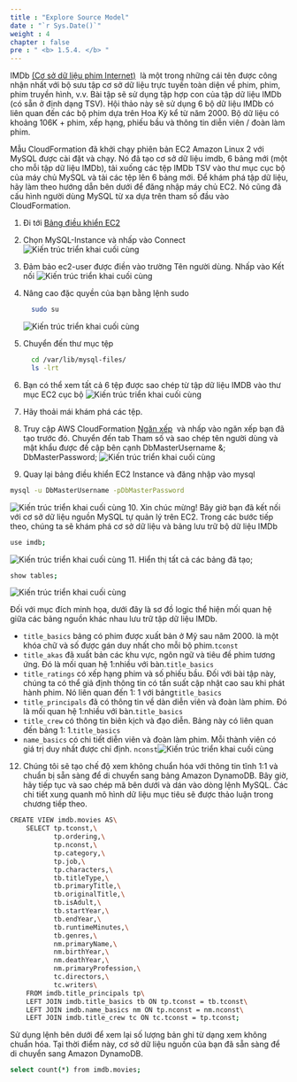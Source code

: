 ```yaml
---
title : "Explore Source Model"
date : "`r Sys.Date()`"
weight : 4
chapter : false
pre : " <b> 1.5.4. </b> "
---
```



IMDb [(Cơ sở dữ liệu phim Internet)](https://www.imdb.com/interfaces/)  là một trong những cái tên được công nhận nhất với bộ sưu tập cơ sở dữ liệu trực tuyến toàn diện về phim, phim, phim truyền hình, v.v. Bài tập sẽ sử dụng tập hợp con của tập dữ liệu IMDb (có sẵn ở định dạng TSV). Hội thảo này sẽ sử dụng 6 bộ dữ liệu IMDb có liên quan đến các bộ phim dựa trên Hoa Kỳ kể từ năm 2000. Bộ dữ liệu có khoảng 106K + phim, xếp hạng, phiếu bầu và thông tin diễn viên / đoàn làm phim.

Mẫu CloudFormation đã khởi chạy phiên bản EC2 Amazon Linux 2 với MySQL được cài đặt và chạy. Nó đã tạo cơ sở dữ liệu imdb, 6 bảng mới (một cho mỗi tập dữ liệu IMDb), tải xuống các tệp IMDb TSV vào thư mục cục bộ của máy chủ MySQL và tải các tệp lên 6 bảng mới. Để khám phá tập dữ liệu, hãy làm theo hướng dẫn bên dưới để đăng nhập máy chủ EC2. Nó cũng đã cấu hình người dùng MySQL từ xa dựa trên tham số đầu vào CloudFormation.

1. Đi tới [Bảng điều khiển EC2](https://console.aws.amazon.com/ec2/v2/home?region=us-east-1#Instances:instanceState=running) 
2. Chọn MySQL-Instance và nhấp vào Connect ![Kiến trúc triển khai cuối cùng](https://static.us-east-1.prod.workshops.aws/public/c768eb2c-360b-491e-8422-bfd253e11581/static/images/migration9.jpg)
3. Đảm bảo ec2-user được điền vào trường Tên người dùng. Nhấp vào Kết nối ![Kiến trúc triển khai cuối cùng](https://static.us-east-1.prod.workshops.aws/public/c768eb2c-360b-491e-8422-bfd253e11581/static/images/migration10.jpg)
4. Nâng cao đặc quyền của bạn bằng lệnh sudo
    
    ```bash
      sudo su
    ```
    
    ![Kiến trúc triển khai cuối cùng](https://static.us-east-1.prod.workshops.aws/public/c768eb2c-360b-491e-8422-bfd253e11581/static/images/migration11.jpg)
5. Chuyển đến thư mục tệp
    
    ```bash
      cd /var/lib/mysql-files/
      ls -lrt
    ```
    
6. Bạn có thể xem tất cả 6 tệp được sao chép từ tập dữ liệu IMDB vào thư mục EC2 cục bộ ![Kiến trúc triển khai cuối cùng](https://static.us-east-1.prod.workshops.aws/public/c768eb2c-360b-491e-8422-bfd253e11581/static/images/migration12.jpg)
7. Hãy thoải mái khám phá các tệp.
8. Truy cập AWS CloudFormation [Ngăn xếp](https://console.aws.amazon.com/cloudformation/home?region=us-east-1#/stacks?filteringStatus=active&filteringText=&viewNested=true&hideStacks=false)  và nhấp vào ngăn xếp bạn đã tạo trước đó. Chuyển đến tab Tham số và sao chép tên người dùng và mật khẩu được đề cập bên cạnh DbMasterUsername &; DbMasterPassword; ![Kiến trúc triển khai cuối cùng](https://static.us-east-1.prod.workshops.aws/public/c768eb2c-360b-491e-8422-bfd253e11581/static/images/migration13.jpg)
9. Quay lại bảng điều khiển EC2 Instance và đăng nhập vào mysql

```bash
mysql -u DbMasterUsername -pDbMasterPassword
```

![Kiến trúc triển khai cuối cùng](https://static.us-east-1.prod.workshops.aws/public/c768eb2c-360b-491e-8422-bfd253e11581/static/images/migration14.jpg) 10. Xin chúc mừng! Bây giờ bạn đã kết nối với cơ sở dữ liệu nguồn MySQL tự quản lý trên EC2. Trong các bước tiếp theo, chúng ta sẽ khám phá cơ sở dữ liệu và bảng lưu trữ bộ dữ liệu IMDb

```bash
use imdb;
```

![Kiến trúc triển khai cuối cùng](https://static.us-east-1.prod.workshops.aws/public/c768eb2c-360b-491e-8422-bfd253e11581/static/images/migration15.jpg) 11. Hiển thị tất cả các bảng đã tạo;

```bash
show tables;
```

![Kiến trúc triển khai cuối cùng](https://static.us-east-1.prod.workshops.aws/public/c768eb2c-360b-491e-8422-bfd253e11581/static/images/migration16.jpg)

Đối với mục đích minh họa, dưới đây là sơ đồ logic thể hiện mối quan hệ giữa các bảng nguồn khác nhau lưu trữ tập dữ liệu IMDb.

- `title_basics` bảng có phim được xuất bản ở Mỹ sau năm 2000. là một khóa chữ và số được gán duy nhất cho mỗi bộ phim.`tconst`
- `title_akas` đã xuất bản các khu vực, ngôn ngữ và tiêu đề phim tương ứng. Đó là mối quan hệ 1:nhiều với bàn.`title_basics`
- `title_ratings` có xếp hạng phim và số phiếu bầu. Đối với bài tập này, chúng ta có thể giả định thông tin có tần suất cập nhật cao sau khi phát hành phim. Nó liên quan đến 1: 1 với bảng`title_basics`
- `title_principals` đã có thông tin về dàn diễn viên và đoàn làm phim. Đó là mối quan hệ 1:nhiều với bàn.`title_basics`
- `title_crew` có thông tin biên kịch và đạo diễn. Bảng này có liên quan đến bảng 1: 1.`title_basics`
- `name_basics` có chi tiết diễn viên và đoàn làm phim. Mỗi thành viên có giá trị duy nhất được chỉ định. `nconst`![Kiến trúc triển khai cuối cùng](https://static.us-east-1.prod.workshops.aws/public/c768eb2c-360b-491e-8422-bfd253e11581/static/images/migration31.jpg)

12. Chúng tôi sẽ tạo chế độ xem không chuẩn hóa với thông tin tĩnh 1:1 và chuẩn bị sẵn sàng để di chuyển sang bảng Amazon DynamoDB. Bây giờ, hãy tiếp tục và sao chép mã bên dưới và dán vào dòng lệnh MySQL. Các chi tiết xung quanh mô hình dữ liệu mục tiêu sẽ được thảo luận trong chương tiếp theo.

```bash
CREATE VIEW imdb.movies AS\
    SELECT tp.tconst,\
           tp.ordering,\
           tp.nconst,\
           tp.category,\
           tp.job,\
           tp.characters,\
           tb.titleType,\
           tb.primaryTitle,\
           tb.originalTitle,\
           tb.isAdult,\
           tb.startYear,\
           tb.endYear,\
           tb.runtimeMinutes,\
           tb.genres,\
           nm.primaryName,\
           nm.birthYear,\
           nm.deathYear,\
           nm.primaryProfession,\
           tc.directors,\
           tc.writers\
    FROM imdb.title_principals tp\
    LEFT JOIN imdb.title_basics tb ON tp.tconst = tb.tconst\
    LEFT JOIN imdb.name_basics nm ON tp.nconst = nm.nconst\
    LEFT JOIN imdb.title_crew tc ON tc.tconst = tp.tconst;
```

Sử dụng lệnh bên dưới để xem lại số lượng bản ghi từ dạng xem không chuẩn hóa. Tại thời điểm này, cơ sở dữ liệu nguồn của bạn đã sẵn sàng để di chuyển sang Amazon DynamoDB.

```bash
select count(*) from imdb.movies;
```